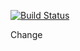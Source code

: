 [![Build Status](https://dev.azure.com/sampathawaduge94/Azure%20Pipline/_apis/build/status%2Fsampathawaduge.python-sample-vscode-flask-tutorial?branchName=main)](https://dev.azure.com/sampathawaduge94/Azure%20Pipline/_build/latest?definitionId=1&branchName=main)

Change
